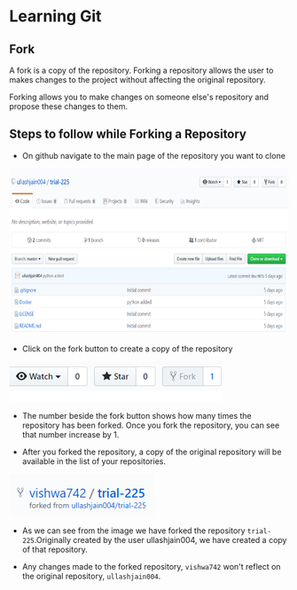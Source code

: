 # Learning Git
## Fork
A fork is a copy of the repository. Forking a repository allows the user to makes changes to the project without affecting the original repository.

Forking allows you to make changes on someone else's repository and propose these changes to them.

## Steps to follow while Forking a Repository
-  On github navigate to the main page of the repository you want to clone

<img src="Screenshots/fork1.png" width="601" height="300">

-  Click on the fork button to create a copy of the repository

<img src="Screenshots/fork2.png">

-  The number beside the fork button shows how many times the repository has been forked. Once you fork the repository, you can see that number increase by 1.


-  After you forked the repository, a copy of the original repository will be available in the list of your repositories.

<img src="Screenshots/fork3.png">

-  As we can see from the image we have forked the repository `trial-225`.Originally created by the user ullashjain004, we have created a copy of that repository.

-  Any changes made to the forked repository, `vishwa742` won't reflect on the original repository, `ullashjain004`.  
